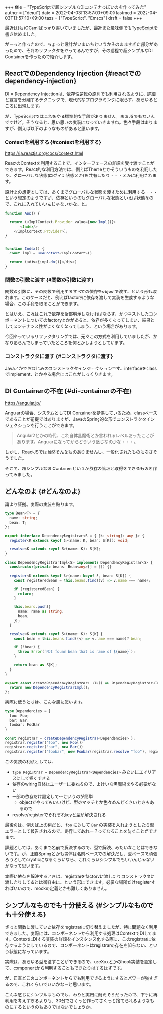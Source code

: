 +++
title = "TypeScriptで超シンプルなDIコンテナっぽいのを作ってみた"
author = ["derui"]
date = 2022-04-03T13:57:00+09:00
lastmod = 2022-04-03T13:57:10+09:00
tags = ["TypeScript", "Emacs"]
draft = false
+++

最近は(も)OCamlばっかり書いていましたが、最近また趣味側でもTypeScriptを書き始めました。

がーっと作ったので、ちょっと設計がいまいちというかそのまますぎた部分があったので、それのリファクタをやってるんですが、その過程で超シンプルなDI Containerを作ったので紹介します。

<!--more-->


## ReactでのDependency Injection {#reactでのdependency-injection}

DI = Dependency Injectionは、依存性逆転の原則でも利用されるように、詳細と宣言を分離するテクニックで、現代的なプログラミングに限らず、あらゆるところに出現します。

が、TypeScriptではこれをやる標準的な手段がありません。まぁJSでもないんですけど。そうなると、思い思いの実装になっていきますね。色々手段はありますが、例えば以下のようなものがあると思います。


### Contextを利用する {#contextを利用する}

<https://ja.reactjs.org/docs/context.html>

ReactのContextを利用することで、インターフェースの詳細を受け渡すことができます。React的な利用方法では、例えばThemeとかそういうものを利用したり、グローバルな状態(ログイン状態とか)を共有したり・・・とかに利用されます。

設計上の想定としては、あくまでグローバルな状態を渡すために利用する・・・という想定のようですが、依存というのもグローバルな状態といえば状態なので、これに入れていいんじゃないかな、と。

```typescript
function App() {

  return (<ImplContext.Provider value={new Impl()}>
       <Index/>
    </ImplContext.Provider>);
}


function Index() {
  const impl = useContext<ImplContext>()

  return (<div>{impl.do()}</div>)
}
```


### 関数の引数に渡す {#関数の引数に渡す}

関数の引数に、その関数で利用するすべての依存をobjectで渡す、という形も取れます。このケースだと、例えばfactoryに依存を渡して実装を生成するような場合、この手段を取ることができます。

とはいえ、これはこれで依存を全部明示しなければならず、かつネストしたコンポーネントについてのfactoryとかがあると、依存が多くなってしまい、結果としてメンテナンス性がよくなくなってしまう、という場合があります。

今回やっているリファクタリングでは、元々この方式を利用していましたが、かなり膨らんでしまっていたところを何とかしようとしています。


### コンストラクタに渡す {#コンストラクタに渡す}

Javaとかでおなじみのコンストラクタインジェクションです。interfaceをclassでimplement、とかやる場合にはこれがしっくりきます。


## DI Containerの不在 {#di-containerの不在}

<https://angular.jp/>

Angularの場合、システムとしてDI Containerを提供しているため、classベースであることが前提ではありますが、JavaのSpring的な形でコンストラクタインジェクションを行うことができます。

> Angular2とかの時代、これ自体黒魔術とか言われるレベルだったことがあります。Angularになってからどういう感じなのかな・・・。

しかし、ReactJSでは当然そんなものありませんし、一般化されたものもなさそうでした。

そこで、超シンプルなDI Containerというか依存の管理と取得をできるものを作ってみました。


## どんなのよ {#どんなのよ}

論より証拠。実際の実装を貼ります。

```typescript
type Bean<T> = {
  name: string;
  bean: T;
};

export interface DependencyRegistrar<S = { [k: string]: any }> {
  register<K extends keyof S>(name: K, bean: S[K]): void;

  resolve<K extends keyof S>(name: K): S[K];
}

class DependencyRegistrarImpl<S> implements DependencyRegistrar<S> {
  constructor(private beans: Bean<any>[] = []) {}

  register<K extends keyof S>(name: keyof S, bean: S[K]) {
    const registeredBean = this.beans.find((v) => v.name === name);

    if (registeredBean) {
      return;
    }

    this.beans.push({
      name: name as string,
      bean,
    });
  }

  resolve<K extends keyof S>(name: K): S[K] {
    const bean = this.beans.find((v) => v.name === name)?.bean;

    if (!bean) {
      throw Error(`Not found bean that is name of ${name}`);
    }

    return bean as S[K];
  }
}

export const createDependencyRegistrar: <T>() => DependencyRegistrar<T> = () => {
  return new DependencyRegistrarImpl();
};
```

実際に使うときは、こんな風に使います。

```typescript
type Dependencies = {
  foo: Foo;
  bar: Bar;
  foobar: FooBar
}

const registrar = createDependencyRegistrar<Dependencies>();
registrar.register("foo", new Foo())
registrar.register("bar", new Bar())
registrar.register("foobar", new Foobar(registrar.resolve("foo"), registrar.resolve("bar")))
```

この実装の利点としては、

-   `type Registrar = DependencyRegistrar<Dependencies>` みたいにエイリアスにして短くできる
-   依存のwiring自体はユーザーに委ねるので、よけいな黒魔術をやる必要がない
-   一部の依存だけ設定して〜というのが簡単
    -   objectでやってもいいけど、型のマッチとか色々めんどくさいときもあるので
-   resolve/registerでそれぞれkeyと型が解決される

最後のは、例えば上の例だと、 `foo` に対して `Bar` の実装を入れようとしたら型エラーとして報告されるので、実行してあれー？ってなることを防ぐことができます。

課題としては、あくまで名前で解決するので、型で解決、みたいなことはできないです。が、正直Springとかも実体は名前ベースでの解決だし、型ベースで頑張ろうとしてcrypticになるくらいなら、これくらいシンプルでもいいんじゃないかなって思います。

実際に依存を解決するときは、registrarをfactoryに渡したりコンストラクタに渡したりしてあとは御自由に、という形にできます。必要な場所だけregisterすればいいので、mockの定義とかも難しくありません。


## シンプルなものでも十分使える {#シンプルなものでも十分使える}

ざっと関数に渡していた依存をregistrarに切り替えましたが、特に問題なく利用できました。実際には、コンポーネントから利用する処理はContextでDIしてます。ContextにDIする実装の詳細をインスタンス化する際に、このregistrarに依存するようにしているので、コンポーネントはregistrarの存在を知らない、という状態になっています。

実際は、あらゆる型を渡すことができるので、useXxxとかのhook実装を設定して、componentから利用することもできたりはするはずです。

が、正直どこのコンポーネントからでも利用できるようにするとパワーが強すぎるので、これくらいでいいかなーと思います。

こんな感じにシンプルなものでも、わりと実用に耐えそうだったので、下手に再利用を考えすぎるよりも、30分でさくっと作ってさくっと捨てられるようなものにするというのもありではないでしょうか。

